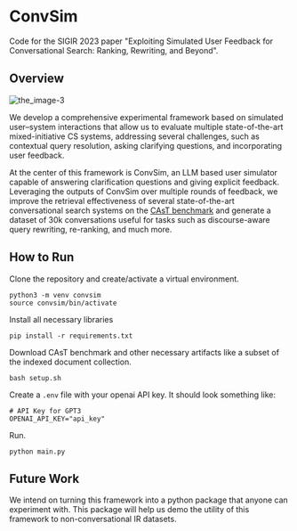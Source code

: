 # ConvSim

Code for the SIGIR 2023 paper "Exploiting Simulated User Feedback for Conversational Search: Ranking, Rewriting, and Beyond".

## Overview

![the_image-3](https://user-images.githubusercontent.com/28223751/233872576-deb20ee7-e05e-4031-9702-367c4400d118.png)

We develop a comprehensive experimental framework based on simulated user–system interactions that allow us to evaluate multiple state-of-the-art mixed-initiative CS systems, addressing several challenges, such as contextual query resolution, asking clarifying questions, and incorporating user feedback.

At the center of this framework is ConvSim, an LLM based user simulator capable of answering clarification questions and giving explicit feedback.
Leveraging the outputs of ConvSim over multiple rounds of feedback, we improve the retrieval effectiveness of several state-of-the-art conversational search systems on the [CAsT benchmark](https://github.com/daltonj/treccastweb) and generate a dataset of 30k conversations useful for tasks such as discourse-aware query rewriting, re-ranking, and much more.

## How to Run

Clone the repository and create/activate a virtual environment.

```
python3 -m venv convsim
source convsim/bin/activate
```

Install all necessary libraries

```
pip install -r requirements.txt
```

Download CAsT benchmark and other necessary artifacts like a subset of the indexed document collection.

```
bash setup.sh
```

Create a `.env` file with your openai API key. It should look something like:
```
# API Key for GPT3
OPENAI_API_KEY="api_key"
```

Run.

```
python main.py
```

## Future Work

We intend on turning this framework into a python package that anyone can experiment with.
This package will help us demo the utility of this framework to non-conversational IR datasets.
